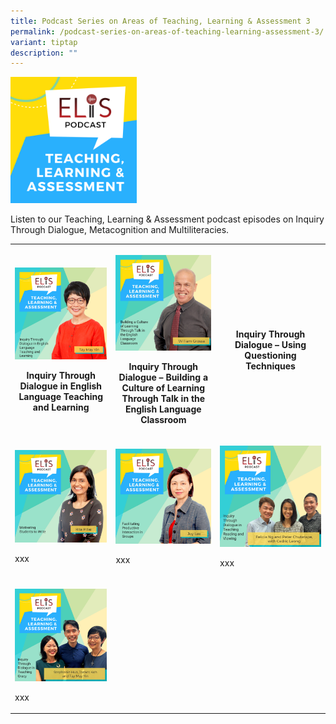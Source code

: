 ```yaml
---
title: Podcast Series on Areas of Teaching, Learning & Assessment 3
permalink: /podcast-series-on-areas-of-teaching-learning-assessment-3/
variant: tiptap
description: ""
---
```

<p></p>
<div class="isomer-image-wrapper">
<img style="width: 40%;" height="auto" width="100%" alt="" src="/images/teaching-learning-and-assessment.png">
</div>
<p>Listen to our Teaching, Learning &amp; Assessment podcast episodes on
Inquiry Through Dialogue, Metacognition and Multiliteracies.</p>
<table style="minWidth: 75px">
<colgroup>
<col>
<col>
<col>
</colgroup>
<tbody>
<tr>
<th rowspan="1" colspan="1">
<p></p>
<div class="isomer-image-wrapper">
<img style="width: 100%" height="auto" width="100%" alt="" src="/images/ep-21-tla-11-my.png">
</div>
<p><strong>Inquiry Through Dialogue in English Language Teaching and Learning</strong>
</p>
</th>
<th rowspan="1" colspan="1">
<p></p>
<div class="isomer-image-wrapper">
<img style="width: 100%" height="auto" width="100%" alt="" src="/images/Building a Culture of Learning Through Talk in the English Language Classroom.jpg">
</div>
<p><strong>Inquiry Through Dialogue – Building a Culture of Learning Through Talk in the English Language Classroom</strong>
</p>
</th>
<th rowspan="1" colspan="1">
<p></p>
<div class="isomer-image-wrapper">
<img style="width: 100%" height="auto" width="100%" alt="" src="/images/Inquiry Through Dialogue – Using Questioning Techniques.jpg">
</div>
<p><strong>Inquiry Through Dialogue – Using Questioning Techniques</strong>
</p>
<p></p>
</th>
</tr>
<tr>
<td rowspan="1" colspan="1">
<p></p>
<div class="isomer-image-wrapper">
<img style="width: 100%" height="auto" width="100%" alt="" src="/images/3b56bb985f6804d2e8930d023ac19d798.jpg">
</div>
<p>xxx</p>
</td>
<td rowspan="1" colspan="1">
<p></p>
<div class="isomer-image-wrapper">
<img style="width: 100%" height="auto" width="100%" alt="" src="/images/4dd0161613d254859a5821aced6fb0598.jpg">
</div>
<p>xxx</p>
</td>
<td rowspan="1" colspan="1">
<p></p>
<div class="isomer-image-wrapper">
<img style="width: 100%" height="auto" width="100%" alt="" src="/images/Cover_Art_with_titles_and_names__8_.png">
</div>
<p>xxx</p>
</td>
</tr>
<tr>
<td rowspan="1" colspan="1">
<p></p>
<div class="isomer-image-wrapper">
<img style="width: 100%" height="auto" width="100%" alt="" src="/images/Cover_Art_with_titles_and_names__14_.png">
</div>
<p>xxx</p>
</td>
<td rowspan="1" colspan="1">
<p></p>
</td>
<td rowspan="1" colspan="1">
<p></p>
</td>
</tr>
</tbody>
</table>
<p></p>